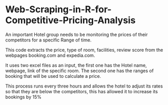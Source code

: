 # Web-Scraping-in-R-for-Competitive-Pricing-Analysis

An important Hotel group needs to be monitoring the prices of their competitors for a specific Range of time. 

This code extracts the price, type of room, facilities, review score from the webpages booking.com and expedia.com.

It uses two excel files as an input, the first one has the Hotel name, webpage, link of the specific room. The second one has the ranges of booking that will be used to calculate a price.

This process runs every three hours and allows the hotel to adjust its rates so that they are below the competitors, this has allowed it to increase its bookings by 15%
